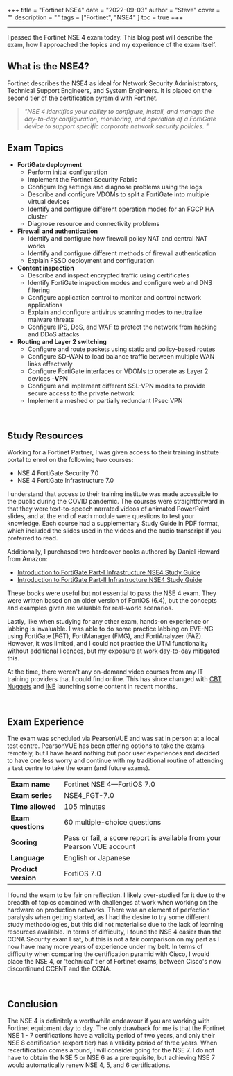 +++
title = "Fortinet NSE4"
date = "2022-09-03"
author = "Steve"
cover = ""
description = ""
tags = ["Fortinet", "NSE4" ]
toc = true
+++

_________________

I passed the Fortinet NSE 4 exam today. This blog post will describe the exam, how I approached the topics and my experience of the exam itself. 

## What is the NSE4?

Fortinet describes the NSE4 as ideal for Network Security Administrators, Technical Support Engineers, and System Engineers. It is placed on the second tier of the certification pyramid with Fortinet.

> _"NSE 4 identifies your ability to configure, install, and manage the day-to-day configuration, monitoring, and operation of a FortiGate device to support specific corporate network security policies. "_
&nbsp;

## Exam Topics

- **FortiGate deployment**
	- Perform initial configuration
	- Implement the Fortinet Security Fabric
	- Configure log settings and diagnose problems using the logs
	- Describe and configure VDOMs to split a FortiGate into multiple virtual devices
	- Identify and configure different operation modes for an FGCP HA cluster
	- Diagnose resource and connectivity problems
- **Firewall and authentication**
	- Identify and configure how firewall policy NAT and central NAT works
	- Identify and configure different methods of firewall authentication
	- Explain FSSO deployment and configuration
- **Content inspection**
	- Describe and inspect encrypted traffic using certificates
	- Identify FortiGate inspection modes and configure web and DNS filtering
	- Configure application control to monitor and control network applications
	- Explain and configure antivirus scanning modes to neutralize malware threats
	- Configure IPS, DoS, and WAF to protect the network from hacking and DDoS attacks
- **Routing and Layer 2 switching**
	- Configure and route packets using static and policy-based routes
	- Configure SD-WAN to load balance traffic between multiple WAN links effectively
	- Configure FortiGate interfaces or VDOMs to operate as Layer 2 devices
-**VPN**
	- Configure and implement different SSL-VPN modes to provide secure access to the private network
	- Implement a meshed or partially redundant IPsec VPN

&nbsp;

## Study Resources

Working for a Fortinet Partner, I was given access to their training institute portal to enrol on the following two courses:

- NSE 4 FortiGate Security 7.0
- NSE 4 FortiGate Infrastructure 7.0

I understand that access to their training institute was made accessible to the public during the COVID pandemic. The courses were straightforward in that they were text-to-speech narrated videos of animated PowerPoint slides, and at the end of each module were questions to test your knowledge. Each course had a supplementary Study Guide in PDF format, which included the slides used in the videos and the audio transcript if you preferred to read.

Additionally, I purchased two hardcover books authored by Daniel Howard from Amazon:

- [Introduction to FortiGate Part-I Infrastructure NSE4 Study Guide](https://www.amazon.co.uk/gp/product/B08QRKVDPV/ref=dbs_a_def_rwt_hsch_vapi_tu00_p1_i1)
- [Introduction to FortiGate Part-II Infrastructure NSE4 Study Guide](https://www.amazon.co.uk/gp/product/B08QS549Q7?ref_=dbs_m_mng_rwt_calw_thcv_1&storeType=ebooks)

These books were useful but not essential to pass the NSE 4 exam. They were written based on an older version of FortiOS (6.4), but the concepts and examples given are valuable for real-world scenarios. 

Lastly, like when studying for any other exam, hands-on experience or labbing is invaluable. I was able to do some practice labbing on EVE-NG using FortiGate (FGT), FortiManager (FMG), and FortiAnalyzer (FAZ). However, it was limited, and I could not practice the UTM functionality without additional licences, but my exposure at work day-to-day mitigated this.

At the time, there weren't any on-demand video courses from any IT training providers that I could find online. This has since changed with [CBT Nuggets](https://www.cbtnuggets.com) and [INE](https://ine.com) launching some content in recent months. 

&nbsp;

## Exam Experience

The exam was scheduled via PearsonVUE and was sat in person at a local test centre. PearsonVUE has been offering options to take the exams remotely, but I have heard nothing but poor user experiences and decided to have one less worry and continue with my traditional routine of attending a test centre to take the exam (and future exams). 

|           |                            |
|-----------|----------------------------|
| **Exam name** | Fortinet NSE 4—FortiOS 7.0 |
| **Exam series** | NSE4_FGT-7.0 |
| **Time allowed** | 105 minutes | 
| **Exam questions** | 60 multiple-choice questions | 
| **Scoring** | Pass or fail, a score report is available from your Pearson VUE account | 
| **Language** | English or Japanese | 
| **Product version** | FortiOS 7.0 | 

I found the exam to be fair on reflection. I likely over-studied for it due to the breadth of topics combined with challenges at work when working on the hardware on production networks. There was an element of perfection paralysis when getting started, as I had the desire to try some different study methodologies, but this did not materialise due to the lack of learning resources available. In terms of difficulty, I found the NSE 4 easier than the CCNA Security exam I sat, but this is not a fair comparison on my part as I now have many more years of experience under my belt. In terms of difficulty when comparing the certification pyramid with Cisco, I would place the NSE 4, or 'technical' tier of Fortinet exams, between Cisco's now discontinued CCENT and the CCNA. 

&nbsp;

## Conclusion

The NSE 4 is definitely a worthwhile endeavour if you are working with Fortinet equipment day to day. The only drawback for me is that the Fortinet NSE 1 - 7 certifications have a validity period of two years, and only their NSE 8 certification (expert tier) has a validity period of three years. When recertification comes around, I will consider going for the NSE 7. I do not have to obtain the NSE 5 or NSE 6 as a prerequisite, but achieving NSE 7 would automatically renew NSE 4, 5, and 6 certifications.